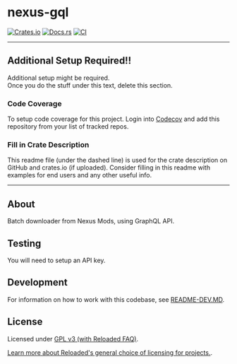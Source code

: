 # nexus-gql

[![Crates.io](https://img.shields.io/crates/v/nexus-gql.svg)](https://crates.io/crates/nexus-gql)
[![Docs.rs](https://docs.rs/nexus-gql/badge.svg)](https://docs.rs/nexus-gql)
[![CI](https://github.com/Sewer56/nexus-gql/actions/workflows/rust.yml/badge.svg)](https://github.com/Sewer56/nexus-gql/actions)

-----------------------

## Additional Setup Required!!

Additional setup might be required.  
Once you do the stuff under this text, delete this section.  

### Code Coverage
To setup code coverage for this project. Login into [Codecov][codecov] and add this repository from your list of tracked repos.

### Fill in Crate Description

This readme file (under the dashed line) is used for the crate description on GitHub and
crates.io (if uploaded). Consider filling in this readme with examples for end users and any
other useful info.

-----------------------

## About

Batch downloader from Nexus Mods, using GraphQL API.

## Testing

You will need to setup an API key.

## Development

For information on how to work with this codebase, see [README-DEV.MD](README-DEV.MD).

## License

Licensed under [GPL v3 (with Reloaded FAQ)](./LICENSE).  

[Learn more about Reloaded's general choice of licensing for projects.][reloaded-license].  

[codecov]: https://about.codecov.io/
[crates-io-key]: https://crates.io/settings/tokens
[nuget-key]: https://www.nuget.org/account/apikeys
[reloaded-license]: https://reloaded-project.github.io/Reloaded.MkDocsMaterial.Themes.R2/Pages/license/